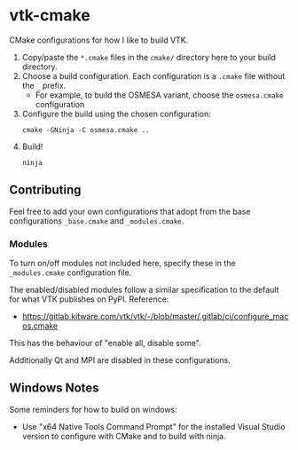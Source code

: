 # vtk-cmake

CMake configurations for how I like to build VTK.

1. Copy/paste the `*.cmake` files in the `cmake/` directory here to your build directory.
2. Choose a build configuration. Each configuration is a `.cmake` file without the `_` prefix.
    - For example, to build the OSMESA variant, choose the `osmesa.cmake` configuration
3. Configure the build using the chosen configuration:
    ```
    cmake -GNinja -C osmesa.cmake ..
    ```
4. Build!
    ```
    ninja
    ```


## Contributing

Feel free to add your own configurations that adopt from the base configurations `_base.cmake` and `_modules.cmake`.

### Modules
To turn on/off modules not included here, specify these in the `_modules.cmake` configuration file.

The enabled/disabled modules follow a similar specification to the default for what VTK publishes on PyPI. Reference:

- https://gitlab.kitware.com/vtk/vtk/-/blob/master/.gitlab/ci/configure_macos.cmake

This has the behaviour of "enable all, disable some".

Additionally Qt and MPI are disabled in these configurations.


## Windows Notes

Some reminders for how to build on windows:

- Use "x64 Native Tools Command Prompt" for the installed Visual Studio
version to configure with CMake and to build with ninja.
